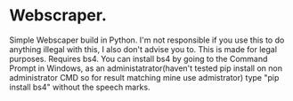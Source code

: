 # Webscraper.
Simple Webscaper build in Python. I'm not responsible if you use this to do anything illegal with this, I also don't advise you to. This is made for legal purposes.
Requires bs4. You can install bs4 by going to the Command Prompt in Windows, as an administatrator(haven't tested pip install on non administrator CMD so for result matching mine use admistrator) type "pip install bs4" without the speech marks.
